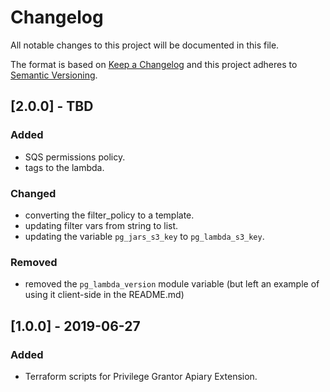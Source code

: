 # Changelog
All notable changes to this project will be documented in this file.

The format is based on [Keep a Changelog](http://keepachangelog.com/en/1.0.0/) and this project adheres to [Semantic Versioning](http://semver.org/spec/v2.0.0.html).

## [2.0.0] - TBD
### Added
- SQS permissions policy.
- tags to the lambda.

### Changed
- converting the filter_policy to a template.
- updating filter vars from string to list.
- updating the variable `pg_jars_s3_key` to `pg_lambda_s3_key`.

### Removed
- removed the `pg_lambda_version` module variable (but left an example of using it client-side in the README.md)

## [1.0.0] - 2019-06-27
### Added
- Terraform scripts for Privilege Grantor Apiary Extension.
